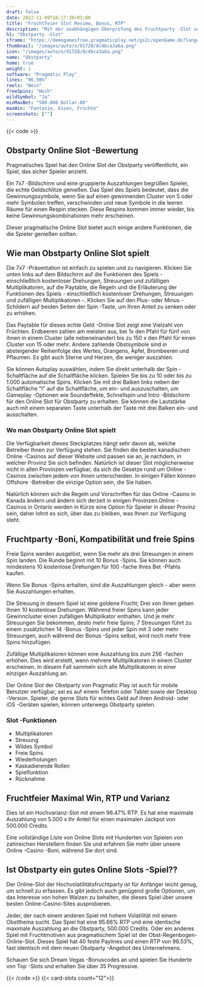 ```yaml
---
draft: false
date: 2022-11-09T16:17:38+03:00
title: "Fruchtfeier Slot Review, Bonus, RTP"
description: "Mit der unabhängigen Überprüfung des Fruchtparty -Slot von Pragmatic können Sie hier kostenlos oder echtes Geld spielen und hier einen Bonus erhalten!"
h1: "Obstparty -Slot"
iframe: "https://demogamesfree.pragmaticplay.net/gs2c/openGame.do?lang=&cur=&gameSymbol=vs20fruitparty&websiteUrl=https%3A%2F%2Fdemogamesfree.pragmaticplay.net&jurisdiction=99&lobbyURL=https%3A%2F%2Fwww.pragmaticplay.com"
thumbnail: "/images/auto/o/91728/8c4bca3a6a.png"
icon: "/images/auto/o/91728/8c4bca3a6a.png"
name: "Obstparty"
home: true
weight: 1
software: "Pragmatic Play"
lines: "96.50%"
reels: "Nein"
freeSpins: "Hoch"
wildSymbol: "Ja"
minMaxBet: "500.000 Dollar.00"
maxWin: "Fantasie, Essen, Früchte"
screenshots: [""]
---
```


{{< code >}}<h2>Obstparty Online Slot -Bewertung</h2><p>Pragmatisches Spiel hat den Online Slot der Obstparty veröffentlicht, ein Spiel, das sicher Spieler anzieht.</p><p>Ein 7x7 -Bildschirm und eine gruppierte Auszahlungen begrüßen Spieler, die echte Geldschlitze genießen. Das Spiel des Spiels bedeutet, dass die Gewinnungssymbole, wenn Sie auf einen gewinnenden Cluster von 5 oder mehr Symbolen treffen, verschwinden und neue Symbole in die leeren Räume für einen Respin stecken. Diese Respins kommen immer wieder, bis keine Gewinnungskombinationen mehr erscheinen.</p><p>Dieser pragmatische Online Slot bietet auch einige andere Funktionen, die die Spieler genießen sollten.</p><h2>Wie man Obstparty Online Slot spielt</h2><p>Die 7x7 -Präsentation ist einfach zu spielen und zu navigieren. Klicken Sie unten links auf dem Bildschirm auf die Funktionen des Spiels - einschließlich kostenloser Drehungen, Streuungen und zufälligen Multiplikatoren, auf die Paytable, die Regeln und die Erläuterung der Funktionen des Spiels - einschließlich kostenloser Drehungen, Streuungen und zufälligen Multiplikatoren -. Klicken Sie auf den Plus- oder Minus -Schildern auf beiden Seiten der Spin -Taste, um Ihren Anteil zu senken oder zu erhöhen.</p><p>Das Paytable für dieses echte Geld -Online Slot zeigt eine Vielzahl von Früchten. Erdbeeren zahlen am meisten aus, bei 1x den Pfahl für fünf von ihnen in einem Cluster (alle nebeneinander) bis zu 150 x den Pfahl für einen Cluster von 15 oder mehr. Andere zahlende Obstsymbole sind in absteigender Reihenfolge des Wertes, Orangens, Äpfel, Brombeeren und Pflaumen. Es gibt auch Sterne und Herzen, die weniger auszahlen.</p><p>Sie können Autoplay auswählen, indem Sie direkt unterhalb der Spin -Schaltfläche auf die Schaltfläche klicken. Spielen Sie bis zu 10 oder bis zu 1.000 automatische Spins. Klicken Sie mit drei Balken links neben der Schaltfläche "I" auf die Schaltfläche, um ein- und auszuschalten, um Gameplay -Optionen wie Soundeffekte, Schnellspin und Intro -Bildschirm für den Online Slot für Obstparty zu erhalten. Sie können die Lautstärke auch mit einem separaten Taste unterhalb der Taste mit drei Balken ein- und ausschalten.</p><h3>Wo man Obstparty Online Slot spielt</h3><p>Die Verfügbarkeit dieses Steckplatzes hängt sehr davon ab, welche Betreiber Ihnen zur Verfügung stehen.  Sie finden die besten kanadischen Online -Casinos auf dieser Website und passen sie an, je nachdem, in welcher Provinz Sie sich befinden.  Natürlich ist dieser Slot möglicherweise nicht in allen Provinzen verfügbar, da sich die Gesetze rund um Online -Casinos zwischen jedem von ihnen unterscheiden. In einigen Fällen können Offshore -Betreiber die einzige Option sein, die Sie haben.</p><p>Natürlich können sich die Regeln und Vorschriften für das Online -Casino in Kanada ändern und ändern sich derzeit in einigen Provinzen.Online -Casinos in Ontario werden in Kürze eine Option für Spieler in dieser Provinz sein, daher lohnt es sich, über das zu bleiben, was Ihnen zur Verfügung steht.</p><h2>Fruchtparty -Boni, Kompatibilität und freie Spins</h2><p>Freie Spins werden ausgelöst, wenn Sie mehr als drei Streuungen in einem Spin landen. Die Runde beginnt mit 10 Bonus -Spins. Sie können auch mindestens 10 kostenlose Drehungen für 100 -fache Ihres Bet -Pfahls kaufen.</p><p>Wenn Sie Bonus -Spins erhalten, sind die Auszahlungen gleich - aber wenn Sie Auszahlungen erhalten.</p><p>Die Streuung in diesem Spiel ist eine goldene Frucht; Drei von ihnen geben Ihnen 10 kostenlose Drehungen. Während freier Spins kann jeder Gewinncluster einen zufälligen Multiplikator enthalten. Und je mehr Streuungen Sie bekommen, desto mehr freie Spins; 7 Streuungen führt zu einem zusätzlichen 14 -Bonus -Spins und jeder Spin mit 3 oder mehr Streuungen, auch während der Bonus -Spins selbst, wird noch mehr freie Spins hinzufügen.</p><p>Zufällige Multiplikatoren können eine Auszahlung bis zum 256 -fachen erhöhen. Dies wird erstellt, wenn mehrere Multiplikatoren in einem Cluster erscheinen. In diesem Fall sammeln sich alle Multiplikatoren in einer einzigen Auszahlung an.</p><p>Der Online Slot der Obstparty von Pragmatic Play ist auch für mobile Benutzer verfügbar, sei es auf einem Telefon oder Tablet sowie der Desktop -Version. Spieler, die gerne Slots für echtes Geld auf ihren Android- oder iOS -Geräten spielen, können unterwegs Obstparty spielen.</p><h3>
Slot -Funktionen</h3><ul>
<li></span>
Multiplikatoren</li>
<li></span>
Streuung</li>
<li></span>
Wildes Symbol</li>
<li></span>
Freie Spins</li>
<li></span>
Wiederholungen</li>
<li></span>
Kaskadierende Rollen</li>
<li></span>
Spielfunktion</li>
<li></span>
Rücknahme</li></ul><h2>Fruchtfeier Maximal Win, RTP und Varianz</h2><p>Dies ist ein Hochvarianz-Slot mit einem 96.47% RTP. Es hat eine maximale Auszahlung von 5.000 x Ihr Anteil für einen maximalen Jackpot von 500.000 Credits.</p><p>Eine vollständige Liste von Online Slots mit Hunderten von Spielen von zahlreichen Herstellern finden Sie und erfahren Sie mehr über unsere Online -Casino -Boni, während Sie dort sind.</p><h2>Ist Obstparty ein gutes Online Slots -Spiel??</h2><p>Der Online-Slot der Hochvolatilitätsfruchtparty ist für Anfänger leicht genug, um schnell zu erfassen. Es gibt jedoch auch genügend große Optionen, um das Interesse von hohen Walzen zu behalten, die dieses Spiel über unsere besten Online-Casino-Sites ausprobieren.</p><p>Jeder, der nach einem anderen Spiel mit hohem Volatilität mit einem Obstthema sucht. Das Spiel hat eine 95.66% RTP und eine identische maximale Auszahlung an die Obstparty, 500.000 Credits. Oder ein anderes Spiel mit Fruchtmotiven aus pragmatischem Spiel ist der Obst-Regenbogen-Online-Slot. Dieses Spiel hat 40 feste Paylines und einen RTP von 96.53%, fast identisch mit dem neuen Obstparty -Angebot des Unternehmens.</p><p>
Schauen Sie sich Dream Vegas -Bonuscodes an und spielen Sie Hunderte von Top -Slots und erhalten Sie über 35 Progressive.</p>{{< /code >}}
{{< card-slots count="12">}}
